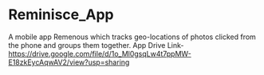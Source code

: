 # Reminisce_App
A mobile app Remenous which tracks geo-locations of photos clicked from the phone and groups them together.
App Drive Link-https://drive.google.com/file/d/1o_Ml0gsqLw4t7ppMW-E18zkEycAqwAV2/view?usp=sharing
